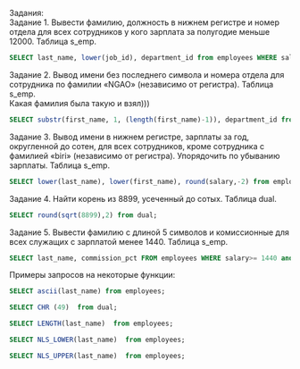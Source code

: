 Задания:<br />
Задание 1. Вывести фамилию, должность в нижнем регистре и номер отдела для всех сотрудников у кого зарплата за полугодие меньше 12000. Таблица s_emp.<br />
```SQL
SELECT last_name, lower(job_id), department_id from employees WHERE salary < 12000;
```

Задание 2. Вывод имени без последнего символа и номера отдела для сотрудника по фамилии «NGAO» (независимо от регистра). Таблица s_emp.<br />
Какая фамилия была такую и взял)))<br />
```SQL
SELECT substr(first_name, 1, (length(first_name)-1)), department_id from employees WHERE last_name = 'Vargas';
```

Задание 3. Вывод имени в нижнем регистре, зарплаты за год, округленной до сотен, для всех сотрудников, кроме сотрудника с фамилией «biri» (независимо от регистра). Упорядочить по убыванию зарплаты. Таблица s_emp.<br />
```SQL
SELECT lower(last_name), lower(first_name), round(salary,-2) from employees WHERE last_name != 'Vargas' ORDER BY salary DESC;
```
Задание 4. Найти корень из 8899, усеченный до сотых. Таблица dual.<br />
```SQL
SELECT round(sqrt(8899),2) from dual;
```
Задание 5. Вывести фамилию с длиной 5 символов и комиссионные для всех служащих с зарплатой менее 1440. Таблица s_emp.<br />
```SQL
SELECT last_name, commission_pct FROM employees WHERE salary>= 1440 and LENGTH(last_name)=5 ;
```
Примеры запросов на некоторые  функции:<br />
```SQL
SELECT ascii(last_name) from employees;

SELECT CHR (49)  from dual;

SELECT LENGTH(last_name)  from employees;

SELECT NLS_LOWER(last_name)  from employees;

SELECT NLS_UPPER(last_name)  from employees;
```

